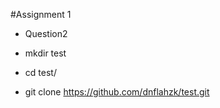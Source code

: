 #Assignment 1 
- Question2

- mkdir test
- cd test/
- git clone https://github.com/dnflahzk/test.git
